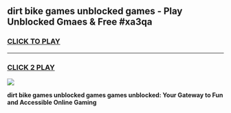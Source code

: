 
## dirt bike games unblocked games - Play Unblocked Gmaes & Free #xa3qa
<h3>
<a href="https://premium.freeplayer.one?title=dirt_bike_games_unblocked_games&ref=01M">CLICK TO PLAY</a></h3>
<hr>

<h3>
<a href="https://premium.freeplayer.one?title=dirt_bike_games_unblocked_games&ref=01M">CLICK 2 PLAY</a>
  
</h3>

<a href="https://premium.freeplayer.one?title=dirt_bike_games_unblocked_games&ref=01M"><img src="https://clearcache.store/games.png"></a>


**dirt bike games unblocked games games unblocked: Your Gateway to Fun and Accessible Online Gaming**

